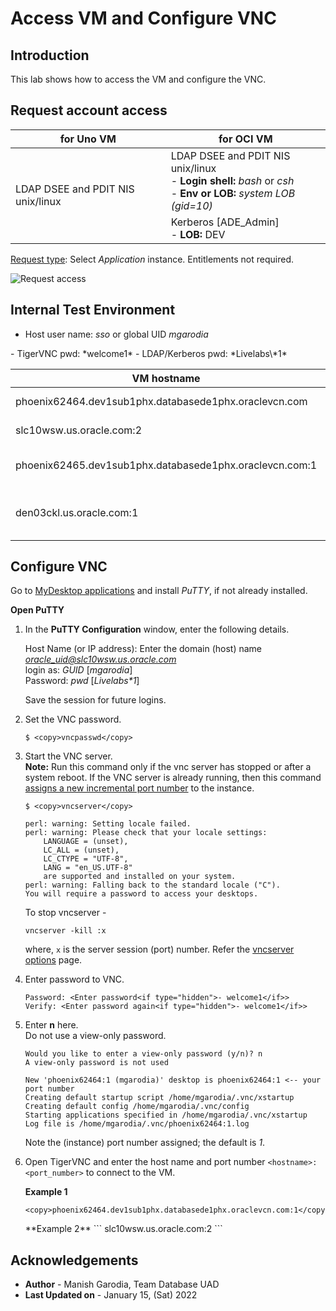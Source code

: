 # Access VM and Configure VNC

## Introduction
This lab shows how to access the VM and configure the VNC. 

## Request account access

<table>
    <thead>
        <tr>
            <th>for Uno VM</th>
            <th>for OCI VM</th>
        </tr>
    </thead>
    <tbody>
        <tr>
            <td rowspan=4>LDAP DSEE and PDIT NIS unix/linux</td>
            <td row=2>LDAP DSEE and PDIT NIS unix/linux <br>- <b>Login shell:</b> <i>bash</i> or <i>csh</i> <br>- <b>Env or LOB:</b> <i>system LOB (gid=10)</i></td>
        </tr>
        <tr>
            <td>Kerberos [ADE_Admin] <br>- <b>LOB:</b> DEV</td>
        </tr>
    </tbody>
</table>

<!--
| for Uno VM | for OCI VM |
|------------|------------|
| LDAP DSEE and PDIT NIS unix/linux | LDAP DSEE and PDIT NIS unix/linux <br>Login shell: bash or csh <br> Env or LOB: system LOB (gid=10) |
|                                     | Kerberos [ADE_Admin] |
-->

<ins>Request type</ins>: Select *Application* instance. Entitlements not required.

![Request access](/images/ldap-kerberos-access.png)

## Internal Test Environment

- Host user name: *sso* or global UID *mgarodia*
<if type="hidden">
- TigerVNC pwd: *welcome1*
- LDAP/Kerberos pwd: *Livelabs\*1*
</if>

| VM hostname                                             | Description                           |
|---------------------------------------------------------|-------------------------------------  |
| phoenix62464.dev1sub1phx.databasede1phx.oraclevcn.com   | OCI machine <br>IP: `100.104.88.84`   |
| slc10wsw.us.oracle.com:2                                | Uno machine <br>User ID: `1477205`    |
|<if type="hidden">phoenix62465.dev1sub1phx.databasede1phx.oraclevcn.com:1 | Suresh Mohan's VM <br>pwd: *welcome1* </if>|
| den03ckl.us.oracle.com:1                                | Temp machine from Subbu <br> cuser:welcome <br>root:Welcome123 |


## Configure VNC

Go to [MyDesktop applications](https://mydesktop.oraclecorp.com/myd_sso/apps.main) and install *PuTTY*, if not already installed. 

**Open PuTTY**

1. In the **PuTTY Configuration** window, enter the following details.

	Host Name (or IP address): Enter the domain (host) name *oracle_uid@slc10wsw.us.oracle.com*   
	login as: <i>GUID</i> [*mgarodia*]   
	Password: <i>pwd</i> <if type="hidden">[*Livelabs\*1*]</if>

	Save the session for future logins.   

1. Set the VNC password. 

	```
	$ <copy>vncpasswd</copy>
	```

1. Start the VNC server.   
	**Note:** Run this command only if the vnc server has stopped or after a system reboot. If the VNC server is already running, then this command <ins>assigns a new incremental port number</ins> to the instance. 

	```
	$ <copy>vncserver</copy>
	```

	```
	perl: warning: Setting locale failed.
	perl: warning: Please check that your locale settings:
		LANGUAGE = (unset),
		LC_ALL = (unset),
		LC_CTYPE = "UTF-8",
		LANG = "en_US.UTF-8"
		are supported and installed on your system.
	perl: warning: Falling back to the standard locale ("C").
	You will require a password to access your desktops.
	```
	
	To stop vncserver - 
	```
	vncserver -kill :x
	```
	where, `x` is the server session (port) number. Refer the [vncserver options](https://linux.die.net/man/1/vncserver) page.
	
1. Enter password to VNC. 

	```
	Password: <Enter password<if type="hidden">- welcome1</if>>
	Verify: <Enter password again<if type="hidden">- welcome1</if>>
	```

1. Enter **n** here.   
	Do not use a view-only password.

	```
	Would you like to enter a view-only password (y/n)? n
	A view-only password is not used

	New 'phoenix62464:1 (mgarodia)' desktop is phoenix62464:1 <-- your port number
	Creating default startup script /home/mgarodia/.vnc/xstartup
	Creating default config /home/mgarodia/.vnc/config
	Starting applications specified in /home/mgarodia/.vnc/xstartup
	Log file is /home/mgarodia/.vnc/phoenix62464:1.log
	```

	Note the (instance) port number assigned; the default is *1*. 
	
1. Open TigerVNC and enter the host name and port number `<hostname>:<port_number>` to connect to the VM.

	**Example 1**
	```
	<copy>phoenix62464.dev1sub1phx.databasede1phx.oraclevcn.com:1</copy>
	```
	<if type="hidden">
	**Example 2**
	```
	<copy>slc10wsw.us.oracle.com:2</copy>
	```
	</if>

## Acknowledgements

 - **Author** - Manish Garodia, Team Database UAD
 - **Last Updated on** - January 15, (Sat) 2022

